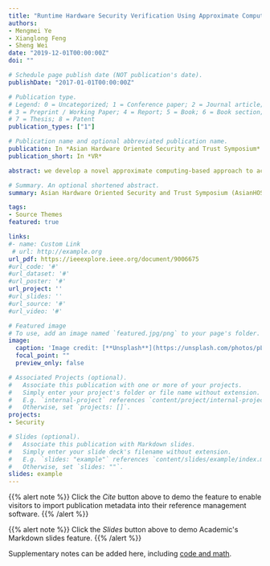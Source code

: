 ```yaml
---
title: "Runtime Hardware Security Verification Using Approximate Computing: A Case Study on Video Motion Detection"
authors:
- Mengmei Ye
- Xianglong Feng
- Sheng Wei
date: "2019-12-01T00:00:00Z"
doi: ""

# Schedule page publish date (NOT publication's date).
publishDate: "2017-01-01T00:00:00Z"

# Publication type.
# Legend: 0 = Uncategorized; 1 = Conference paper; 2 = Journal article;
# 3 = Preprint / Working Paper; 4 = Report; 5 = Book; 6 = Book section;
# 7 = Thesis; 8 = Patent
publication_types: ["1"]

# Publication name and optional abbreviated publication name.
publication: In *Asian Hardware Oriented Security and Trust Symposium*
publication_short: In *VR*

abstract: we develop a novel approximate computing-based approach to achieve a fast and accurate enough repeated execution for security verification. We implement and evaluate the approximate computing-based security verification framework by conducting a case study on a CPU-FPGA based video motion detection system, in which our experiments on Xilinx Zynq SoC justifies the premium security and low performance overhead obtained by the proposed approach.

# Summary. An optional shortened abstract.
summary: Asian Hardware Oriented Security and Trust Symposium (AsianHOST), December 2019

tags:
- Source Themes
featured: true

links:
#- name: Custom Link
 # url: http://example.org
url_pdf: https://ieeexplore.ieee.org/document/9006675
#url_code: '#'
#url_dataset: '#'
#url_poster: '#'
url_project: ''
#url_slides: ''
#url_source: '#'
#url_video: '#'

# Featured image
# To use, add an image named `featured.jpg/png` to your page's folder. 
image:
  caption: 'Image credit: [**Unsplash**](https://unsplash.com/photos/pLCdAaMFLTE)'
  focal_point: ""
  preview_only: false

# Associated Projects (optional).
#   Associate this publication with one or more of your projects.
#   Simply enter your project's folder or file name without extension.
#   E.g. `internal-project` references `content/project/internal-project/index.md`.
#   Otherwise, set `projects: []`.
projects:
- Security

# Slides (optional).
#   Associate this publication with Markdown slides.
#   Simply enter your slide deck's filename without extension.
#   E.g. `slides: "example"` references `content/slides/example/index.md`.
#   Otherwise, set `slides: ""`.
slides: example
---
```


{{% alert note %}}
Click the *Cite* button above to demo the feature to enable visitors to import publication metadata into their reference management software.
{{% /alert %}}

{{% alert note %}}
Click the *Slides* button above to demo Academic's Markdown slides feature.
{{% /alert %}}

Supplementary notes can be added here, including [code and math](https://sourcethemes.com/academic/docs/writing-markdown-latex/).

